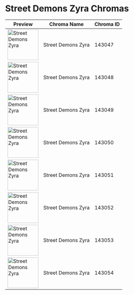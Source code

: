 # Street Demons Zyra Chromas

| Preview | Chroma Name | Chroma ID |
|---|---|---|
| <img src='https://raw.communitydragon.org/latest/plugins/rcp-be-lol-game-data/global/default/v1/champion-chroma-images/143/143047.png' alt='Street Demons Zyra' width='100'> | Street Demons Zyra | 143047 |
| <img src='https://raw.communitydragon.org/latest/plugins/rcp-be-lol-game-data/global/default/v1/champion-chroma-images/143/143048.png' alt='Street Demons Zyra' width='100'> | Street Demons Zyra | 143048 |
| <img src='https://raw.communitydragon.org/latest/plugins/rcp-be-lol-game-data/global/default/v1/champion-chroma-images/143/143049.png' alt='Street Demons Zyra' width='100'> | Street Demons Zyra | 143049 |
| <img src='https://raw.communitydragon.org/latest/plugins/rcp-be-lol-game-data/global/default/v1/champion-chroma-images/143/143050.png' alt='Street Demons Zyra' width='100'> | Street Demons Zyra | 143050 |
| <img src='https://raw.communitydragon.org/latest/plugins/rcp-be-lol-game-data/global/default/v1/champion-chroma-images/143/143051.png' alt='Street Demons Zyra' width='100'> | Street Demons Zyra | 143051 |
| <img src='https://raw.communitydragon.org/latest/plugins/rcp-be-lol-game-data/global/default/v1/champion-chroma-images/143/143052.png' alt='Street Demons Zyra' width='100'> | Street Demons Zyra | 143052 |
| <img src='https://raw.communitydragon.org/latest/plugins/rcp-be-lol-game-data/global/default/v1/champion-chroma-images/143/143053.png' alt='Street Demons Zyra' width='100'> | Street Demons Zyra | 143053 |
| <img src='https://raw.communitydragon.org/latest/plugins/rcp-be-lol-game-data/global/default/v1/champion-chroma-images/143/143054.png' alt='Street Demons Zyra' width='100'> | Street Demons Zyra | 143054 |
